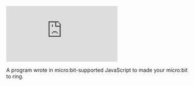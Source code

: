 <iframe style="/**position:absolute;width:100%;height:100%;left:0;top:0;**/" frameborder="0" sandbox="allow-popups allow-forms allow-scripts allow-same-origin" src="https://makecode.microbit.org/#sandbox:67520-75456-55013-12972"></iframe>

A program wrote in micro:bit-supported JavaScript to made your micro:bit to ring.
